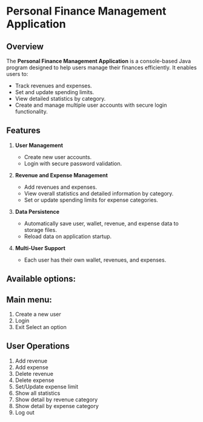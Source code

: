 # Personal Finance Management Application

## Overview

The **Personal Finance Management Application** is a console-based Java program designed to help users manage their finances efficiently. It enables users to:
- Track revenues and expenses.
- Set and update spending limits.
- View detailed statistics by category.
- Create and manage multiple user accounts with secure login functionality.

## Features

1. **User Management**
   - Create new user accounts.
   - Login with secure password validation.

2. **Revenue and Expense Management**
   - Add revenues and expenses.
   - View overall statistics and detailed information by category.
   - Set or update spending limits for expense categories.

3. **Data Persistence**
   - Automatically save user, wallet, revenue, and expense data to storage files.
   - Reload data on application startup.

4. **Multi-User Support**
   - Each user has their own wallet, revenues, and expenses.


## Available options:

## Main menu:
1. Create a new user
2. Login
3. Exit
Select an option

## User Operations
1. Add revenue
2. Add expense
3. Delete revenue
4. Delete expense
5. Set/Update expense limit
6. Show all statistics
7. Show detail by revenue category
8. Show detail by expense category
9. Log out
